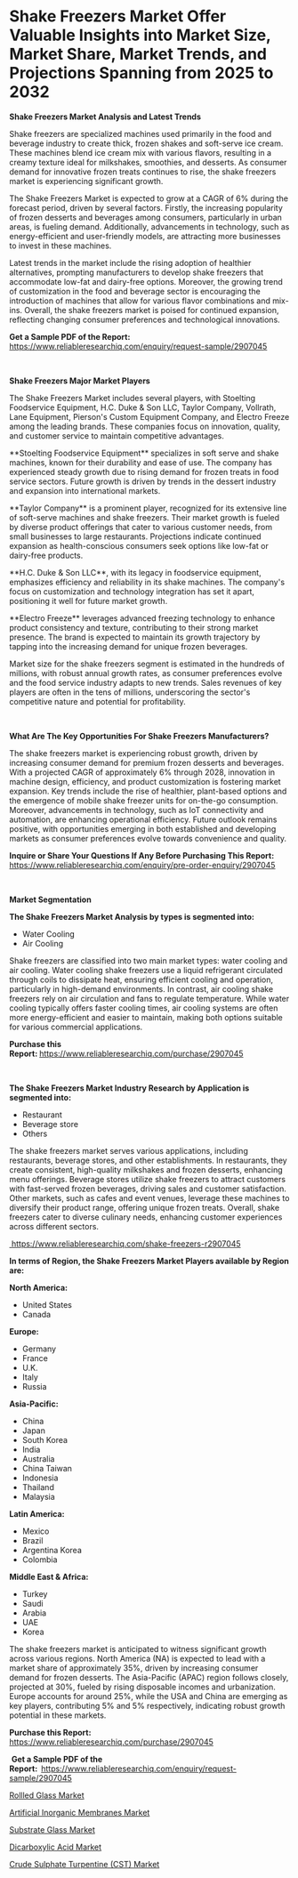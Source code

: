 <p><h1>Shake Freezers Market Offer Valuable Insights into Market Size, Market Share, Market Trends, and Projections Spanning from 2025 to 2032</h1></p><p><strong>Shake Freezers Market Analysis and Latest Trends</strong></p>
<p><p>Shake freezers are specialized machines used primarily in the food and beverage industry to create thick, frozen shakes and soft-serve ice cream. These machines blend ice cream mix with various flavors, resulting in a creamy texture ideal for milkshakes, smoothies, and desserts. As consumer demand for innovative frozen treats continues to rise, the shake freezers market is experiencing significant growth.</p><p>The Shake Freezers Market is expected to grow at a CAGR of 6% during the forecast period, driven by several factors. Firstly, the increasing popularity of frozen desserts and beverages among consumers, particularly in urban areas, is fueling demand. Additionally, advancements in technology, such as energy-efficient and user-friendly models, are attracting more businesses to invest in these machines. </p><p>Latest trends in the market include the rising adoption of healthier alternatives, prompting manufacturers to develop shake freezers that accommodate low-fat and dairy-free options. Moreover, the growing trend of customization in the food and beverage sector is encouraging the introduction of machines that allow for various flavor combinations and mix-ins. Overall, the shake freezers market is poised for continued expansion, reflecting changing consumer preferences and technological innovations.</p></p>
<p><strong>Get a Sample PDF of the Report:&nbsp;</strong> <a href="https://www.reliableresearchiq.com/enquiry/request-sample/2907045?utm_campaign=1129&utm_medium=2&utm_source=Github&utm_content=ia&utm_term=12032025&utm_id=shake-freezers">https://www.reliableresearchiq.com/enquiry/request-sample/2907045</a></p>
<p>&nbsp;</p>
<p><strong>Shake Freezers Major Market Players</strong></p>
<p><p>The Shake Freezers Market includes several players, with Stoelting Foodservice Equipment, H.C. Duke & Son LLC, Taylor Company, Vollrath, Lane Equipment, Pierson's Custom Equipment Company, and Electro Freeze among the leading brands. These companies focus on innovation, quality, and customer service to maintain competitive advantages.</p><p>**Stoelting Foodservice Equipment** specializes in soft serve and shake machines, known for their durability and ease of use. The company has experienced steady growth due to rising demand for frozen treats in food service sectors. Future growth is driven by trends in the dessert industry and expansion into international markets.</p><p>**Taylor Company** is a prominent player, recognized for its extensive line of soft-serve machines and shake freezers. Their market growth is fueled by diverse product offerings that cater to various customer needs, from small businesses to large restaurants. Projections indicate continued expansion as health-conscious consumers seek options like low-fat or dairy-free products.</p><p>**H.C. Duke & Son LLC**, with its legacy in foodservice equipment, emphasizes efficiency and reliability in its shake machines. The company's focus on customization and technology integration has set it apart, positioning it well for future market growth.</p><p>**Electro Freeze** leverages advanced freezing technology to enhance product consistency and texture, contributing to their strong market presence. The brand is expected to maintain its growth trajectory by tapping into the increasing demand for unique frozen beverages.</p><p>Market size for the shake freezers segment is estimated in the hundreds of millions, with robust annual growth rates, as consumer preferences evolve and the food service industry adapts to new trends. Sales revenues of key players are often in the tens of millions, underscoring the sector's competitive nature and potential for profitability.</p></p>
<p>&nbsp;</p>
<p><strong>What Are The Key Opportunities For Shake Freezers Manufacturers?</strong></p>
<p><p>The shake freezers market is experiencing robust growth, driven by increasing consumer demand for premium frozen desserts and beverages. With a projected CAGR of approximately 6% through 2028, innovation in machine design, efficiency, and product customization is fostering market expansion. Key trends include the rise of healthier, plant-based options and the emergence of mobile shake freezer units for on-the-go consumption. Moreover, advancements in technology, such as IoT connectivity and automation, are enhancing operational efficiency. Future outlook remains positive, with opportunities emerging in both established and developing markets as consumer preferences evolve towards convenience and quality.</p></p>
<p><strong>Inquire or Share Your Questions If Any Before Purchasing This Report:</strong> <a href="https://www.reliableresearchiq.com/enquiry/pre-order-enquiry/2907045?utm_campaign=1129&utm_medium=2&utm_source=Github&utm_content=ia&utm_term=12032025&utm_id=shake-freezers">https://www.reliableresearchiq.com/enquiry/pre-order-enquiry/2907045</a></p>
<p>&nbsp;</p>
<p><strong>Market Segmentation</strong></p>
<p><strong>The Shake Freezers Market Analysis by types is segmented into:</strong></p>
<p><ul><li>Water Cooling</li><li>Air Cooling</li></ul></p>
<p><p>Shake freezers are classified into two main market types: water cooling and air cooling. Water cooling shake freezers use a liquid refrigerant circulated through coils to dissipate heat, ensuring efficient cooling and operation, particularly in high-demand environments. In contrast, air cooling shake freezers rely on air circulation and fans to regulate temperature. While water cooling typically offers faster cooling times, air cooling systems are often more energy-efficient and easier to maintain, making both options suitable for various commercial applications.</p></p>
<p><strong>Purchase this Report:&nbsp;</strong><a href="https://www.reliableresearchiq.com/purchase/2907045?utm_campaign=1129&utm_medium=2&utm_source=Github&utm_content=ia&utm_term=12032025&utm_id=shake-freezers">https://www.reliableresearchiq.com/purchase/2907045</a></p>
<p>&nbsp;</p>
<p><strong>The Shake Freezers Market Industry Research by Application is segmented into:</strong></p>
<p><ul><li>Restaurant</li><li>Beverage store</li><li>Others</li></ul></p>
<p><p>The shake freezers market serves various applications, including restaurants, beverage stores, and other establishments. In restaurants, they create consistent, high-quality milkshakes and frozen desserts, enhancing menu offerings. Beverage stores utilize shake freezers to attract customers with fast-served frozen beverages, driving sales and customer satisfaction. Other markets, such as cafes and event venues, leverage these machines to diversify their product range, offering unique frozen treats. Overall, shake freezers cater to diverse culinary needs, enhancing customer experiences across different sectors.</p></p>
<p><a href="https://www.reliableresearchiq.com/shake-freezers-r2907045?utm_campaign=1129&utm_medium=2&utm_source=Github&utm_content=ia&utm_term=12032025&utm_id=shake-freezers">&nbsp;https://www.reliableresearchiq.com/shake-freezers-r2907045</a></p>
<p><strong>In terms of Region, the Shake Freezers Market Players available by Region are:</strong></p>
<p>
    <p> <strong> North America: </strong>
        <ul>
            <li>United States</li>
            <li>Canada</li>
        </ul>
        </p> 
    <p> <strong> Europe: </strong>
        <ul>
            <li>Germany</li>
            <li>France</li>
            <li>U.K.</li>
            <li>Italy</li>
            <li>Russia</li>
        </ul>
        </p> 
    <p> <strong> Asia-Pacific: </strong>
        <ul>
            <li>China</li>
            <li>Japan</li>
            <li>South Korea</li>
            <li>India</li>
            <li>Australia</li>
            <li>China Taiwan</li>
            <li>Indonesia</li>
            <li>Thailand</li>
            <li>Malaysia</li>
        </ul>
        </p> 
    <p> <strong> Latin America: </strong>
        <ul>
            <li>Mexico</li>
            <li>Brazil</li>
            <li>Argentina Korea</li>
            <li>Colombia</li>
        </ul>
        </p> 
    <p> <strong> Middle East & Africa: </strong>
        <ul>
            <li>Turkey</li>
            <li>Saudi</li>
            <li>Arabia</li>
            <li>UAE</li>
            <li>Korea</li>
        </ul>
    </p>
    </p>
<p><p>The shake freezers market is anticipated to witness significant growth across various regions. North America (NA) is expected to lead with a market share of approximately 35%, driven by increasing consumer demand for frozen desserts. The Asia-Pacific (APAC) region follows closely, projected at 30%, fueled by rising disposable incomes and urbanization. Europe accounts for around 25%, while the USA and China are emerging as key players, contributing 5% and 5% respectively, indicating robust growth potential in these markets.</p></p>
<p><strong>Purchase this Report: </strong><a href="https://www.reliableresearchiq.com/purchase/2907045?utm_campaign=1129&utm_medium=2&utm_source=Github&utm_content=ia&utm_term=12032025&utm_id=shake-freezers">https://www.reliableresearchiq.com/purchase/2907045</a></p>
<p>&nbsp;<strong>Get a Sample PDF of the Report:&nbsp;&nbsp;</strong><a href="https://www.reliableresearchiq.com/enquiry/request-sample/2907045?utm_campaign=1129&utm_medium=2&utm_source=Github&utm_content=ia&utm_term=12032025&utm_id=shake-freezers">https://www.reliableresearchiq.com/enquiry/request-sample/2907045</a></p>
<p><strong></strong></p>
<p><p><a href="https://github.com/giardafshaxb/Market-Research-Report-List-1/blob/main/rollled-glass-market.md?utm_campaign=1129&utm_medium=2&utm_source=Github&utm_content=ia&utm_term=12032025&utm_id=shake-freezers">Rollled Glass Market</a></p><p><a href="https://github.com/naulasulakr0/Market-Research-Report-List-1/blob/main/artificial-inorganic-membranes-market.md?utm_campaign=1129&utm_medium=2&utm_source=Github&utm_content=ia&utm_term=12032025&utm_id=shake-freezers">Artificial Inorganic Membranes Market</a></p><p><a href="https://github.com/ludongfomban/Market-Research-Report-List-1/blob/main/substrate-glass-market.md?utm_campaign=1129&utm_medium=2&utm_source=Github&utm_content=ia&utm_term=12032025&utm_id=shake-freezers">Substrate Glass Market</a></p><p><a href="https://github.com/haimamuirev8/Market-Research-Report-List-1/blob/main/dicarboxylic-acid-market.md?utm_campaign=1129&utm_medium=2&utm_source=Github&utm_content=ia&utm_term=12032025&utm_id=shake-freezers">Dicarboxylic Acid Market</a></p><p><a href="https://github.com/iquiseeboli/Market-Research-Report-List-1/blob/main/crude-sulphate-turpentine-cst-market.md?utm_campaign=1129&utm_medium=2&utm_source=Github&utm_content=ia&utm_term=12032025&utm_id=shake-freezers">Crude Sulphate Turpentine (CST) Market</a></p></p>